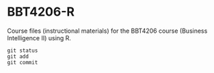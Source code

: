 # BBT4206-R
 Course files (instructional materials) for the BBT4206 course (Business Intelligence II) using R.
```
git status
git add
git commit
```
